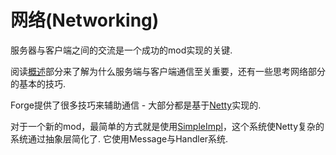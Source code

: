 网络(Networking)
==========

服务器与客户端之间的交流是一个成功的mod实现的关键.

阅读[概述][overview]部分来了解为什么服务端与客户端通信至关重要，还有一些思考网络部分的基本的技巧.

Forge提供了很多技巧来辅助通信 - 大部分都是基于[Netty][]实现的.

对于一个新的mod，最简单的方式就是使用[SimpleImpl][]，这个系统使Netty复杂的系统通过抽象层简化了. 它使用Message与Handler系统.

[Netty]: http://netty.io "Netty主页"
[SimpleImpl]: simpleimpl.md "SimpleImpl in detail"
[overview]: overview.md "网络概述"
